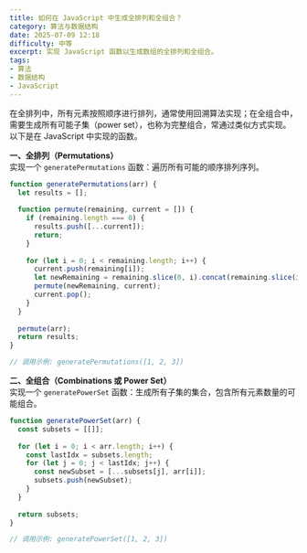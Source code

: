 ```yaml
---
title: 如何在 JavaScript 中生成全排列和全组合？
category: 算法与数据结构
date: 2025-07-09 12:18
difficulty: 中等
excerpt: 实现 JavaScript 函数以生成数组的全排列和全组合。
tags:
- 算法
- 数据结构
- JavaScript
---
```

在全排列中，所有元素按照顺序进行排列，通常使用回溯算法实现；在全组合中，需要生成所有可能子集（power set），也称为完整组合，常通过类似方式实现。以下是在 JavaScript 中实现的函数。  

**一、全排列（Permutations）**  
实现一个 `generatePermutations` 函数：遍历所有可能的顺序排列序列。  

```javascript
function generatePermutations(arr) {
  let results = [];
  
  function permute(remaining, current = []) {
    if (remaining.length === 0) {
      results.push([...current]);
      return;
    }
    
    for (let i = 0; i < remaining.length; i++) {
      current.push(remaining[i]);
      let newRemaining = remaining.slice(0, i).concat(remaining.slice(i + 1));
      permute(newRemaining, current);
      current.pop();
    }
  }
  
  permute(arr);
  return results;
}

// 调用示例: generatePermutations([1, 2, 3])
```

**二、全组合（Combinations 或 Power Set）**  
实现一个 `generatePowerSet` 函数：生成所有子集的集合，包含所有元素数量的可能组合。  

```javascript
function generatePowerSet(arr) {
  const subsets = [[]];
  
  for (let i = 0; i < arr.length; i++) {
    const lastIdx = subsets.length;
    for (let j = 0; j < lastIdx; j++) {
      const newSubset = [...subsets[j], arr[i]];
      subsets.push(newSubset);
    }
  }
  
  return subsets;
}

// 调用示例: generatePowerSet([1, 2, 3])
```

